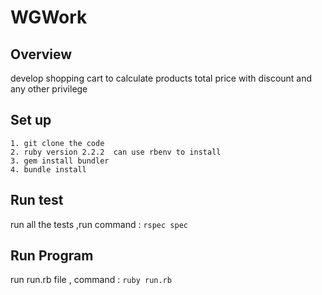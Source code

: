 # WGWork

## Overview
   develop shopping cart to calculate products total price with discount and any other privilege
    
## Set up
    1. git clone the code
    2. ruby version 2.2.2  can use rbenv to install
    3. gem install bundler
    4. bundle install
    
## Run test
  run all the tests ,run command : `rspec spec`
  
## Run Program
  run run.rb file , command : `ruby run.rb`